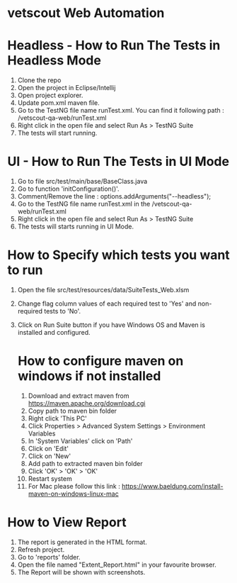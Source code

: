 # vetscout Web Automation
# Headless - How to Run The Tests in Headless Mode

1. Clone the repo
2. Open the project in Eclipse/Intellij
3. Open project explorer.
4. Update pom.xml maven file.
5. Go to the TestNG file name runTest.xml. You can find it following path : /vetscout-qa-web/runTest.xml
6. Right click in the open file and select Run As > TestNG Suite
7. The tests will start running.

# UI - How to Run The Tests in UI Mode

1. Go to file src/test/main/base/BaseClass.java
2. Go to function 'initConfiguration()'.
3. Comment/Remove the line : 
options.addArguments("--headless");
4. Go to the TestNG file name runTest.xml in the /vetscout-qa-web/runTest.xml
5. Right click in the open file and select Run As > TestNG Suite
6. The tests will starts running in UI Mode.

# How to Specify which tests you want to run

1. Open the file src/test/resources/data/SuiteTests_Web.xlsm
2. Change flag column values of each required test to 'Yes' and non-required tests to 'No'.
3. Click on Run Suite button if you have Windows OS and Maven is installed and configured. 

	# How to configure maven on windows if not installed
	1. Download and extract maven from
	https://maven.apache.org/download.cgi
	2. Copy path to maven bin folder
	3. Right click 'This PC'
	4. Click Properties > Advanced System Settings > Environment Variables 
	5. In 'System Variables' click on 'Path'
	6. Click on 'Edit'
	7. Click on 'New'
	8. Add path to extracted maven bin folder 
	9. Click 'OK' > 'OK' > 'OK' 
	10. Restart system
	11. For Mac please follow this link : https://www.baeldung.com/install-maven-on-windows-linux-mac
	

# How to View Report
1. The report is generated in the HTML format.
2. Refresh project.
3. Go to 'reports' folder.
4. Open the file named "Extent_Report.html" in your favourite browser.
5. The Report will be shown with screenshots.
